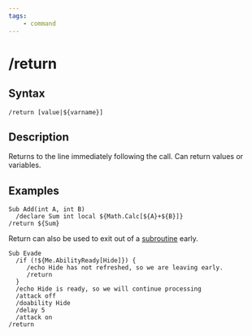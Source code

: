 ```yaml
---
tags:
    - command
---
```

# /return

## Syntax
<!--cmd-syntax-start-->
```eqcommand
/return [value|${varname}]
```
<!--cmd-syntax-end-->

## Description
<!--cmd-desc-start-->
Returns to the line immediately following the call. Can return values or variables.
<!--cmd-desc-end-->
## Examples

```text
Sub Add(int A, int B)
  /declare Sum int local ${Math.Calc[${A}+${B}]}
/return ${Sum}
```

Return can also be used to exit out of a [subroutine](../../macros/subroutines.md) early.

```text
Sub Evade
  /if (!${Me.AbilityReady[Hide]}) {
     /echo Hide has not refreshed, so we are leaving early.
     /return
  }
  /echo Hide is ready, so we will continue processing
  /attack off
  /doability Hide
  /delay 5
  /attack on
/return
```


